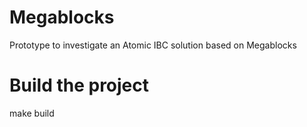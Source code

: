 # Megablocks
Prototype to investigate an Atomic IBC solution based on Megablocks

# Build the project
make build

